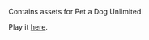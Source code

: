 Contains assets for Pet a Dog Unlimited

Play it [here](https://studio.penguinmod.com/?interpolate&clones=Infinity&offscreen&size=640x360&limitless&nooffscreen&optimize#8829783752).
